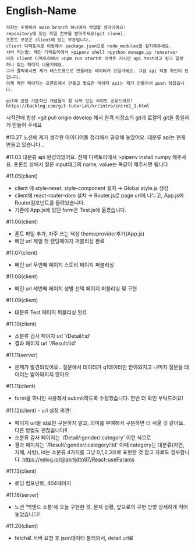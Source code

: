 # English-Name

    저희는 두명이라 main branch 하나에서 작업할 생각이에요!
    repository에 있는 파일 전부를 받아주세요(git clone).
    프론트 부분은 client에 있는 부분입니다.
    client 디렉토리로 이동해서 package.json으로 node_modules를 설치해주세요.
    서버 키는법: 메인 디렉토리에서 >pipenv shell >python manage.py runserver
    이후 client 디렉토리에서 >npm run start로 리액트 키시면 api test라고 링크 달랑 하나 있는 페이지 나올거에요.
    그거 클릭하시면 제가 테스트용으로 만들어둔 데이터가 보일거에요. 그럼 api 작동 확인이 된겁니다.
    이제 메인 페이지는 프론트에서 만들고 필요한 데이터 api는 제가 만들어서 push 하겠습니다.

    git에 관한 기본적인 개념들이 잘 나와 있는 사이트 공유드려요!
    https://backlog.com/git-tutorial/kr/intro/intro1_1.html

시작전에 항상 >git pull origin develop 해서 원격 저장소의 git과 로컬의 git을 동일하게 만들어 주세요

#10.27 노션에 제가 생각한 아이디어들 정리해서 공유해 놓았어요. 대분류 api는 현재 만들고 있습니다...

#11.03 대분류 api 완성되었어요. 전체 디렉토리에서 >pipenv install numpy 해주세요. 프론트 상에서 질문 input태그의 name, value는 똑같이 해주시면 됩니다

#11.05(client)

- client 에 style-reset, style-component 설치 → Global style.js 생성
- client에 react-router-dom 설치 → Router.js로 page url에 나누고, App.js에 Router컴포넌트를 올려놨습니다.
- 기존에 App.js에 있던 form은 Test.js에 옮겼습니다.

#11.06(client)

- 폰트 파일 추가, 자주 쓰는 색상 themeprovider추가(App.js)
- 메인 url 제일 첫 랜딩페이지 퍼블리싱 완료

#11.07(client)

- 메인 url 두번째 페이지 스토리 페이지 퍼블리싱

#11.08(client)

- 메인 url 세번째 페이지 성별 선택 페이지 퍼블리싱 및 구현

#11.09(client)

- 대분류 Test 페이지 퍼블리싱 완료

#11.10(client)

- 소분류 검사 페이지 url '/Detail/:id'
- 결과 페이지 url '/Result/:id'

#11.11(server)

- 문제가 발견되었어요.. 질문에서 데이터가 q1데이터만 받아와지고 나머지 질문들 데이터는 받아와지지 않아요

#11.11(client)

- form을 하나만 사용해서 submit하도록 수정했습니다. 한번 더 확인 부탁드려요!

#11.12(client) - url 설정 의견!

- 페이지 url을 id로만 구분하지 말고, 의미를 부여해서 구분하면 더 쉬울 것 같아요. 다른 방법도 괜찮습니다!!
- 소분류 검사 페이지는 '/Detail/:gender/:category' 이런 식으로
- 결과 페이지는 '/Result/:gender/:category/:id' 이때 category는 대분류(자연, 지혜, 사랑), id는 소분류 4가지를 그냥 0,1,2,3으로 표현한 것
  참고 자료도 첨부합니다. https://velog.io/@qkrtjdtn97/React-useParams

#11.13(client)

- 로딩 컴포넌트, 404페이지

#11.18(server)

- 노션 '백엔드 소통'에 오늘 구현한 것, 문제 상황, 앞으로의 구현 방향 상세하게 적어놓았습니다!

#11.20(client)
- fetch로 서버 요청 후 json데이터 불러와서, detail url로 
